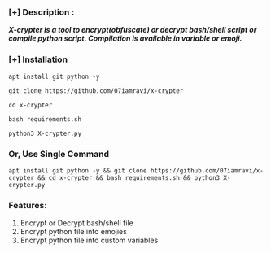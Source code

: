 

### [+] Description :
***X-crypter is a tool to encrypt(obfuscate) or decrypt bash/shell script or compile python script. Compilation is available in variable or emoji.***

### [+] Installation

```apt install git python -y```

```git clone https://github.com/07iamravi/x-crypter```

```cd x-crypter```

```bash requirements.sh```

```python3 X-crypter.py```


### Or, Use Single Command
```
apt install git python -y && git clone https://github.com/07iamravi/x-crypter && cd x-crypter && bash requirements.sh && python3 X-crypter.py
```

### Features:
1. Encrypt or Decrypt bash/shell file
2. Encrypt python file into emojies
3. Encrypt python file into custom variables
